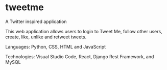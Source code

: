 # tweetme
A Twitter inspired application

This web application allows users to login to Tweet Me, follow other users, create, like, unlike and retweet tweets.

Languages: Python, CSS, HTML and JavaScript

Technologies: Visual Studio Code, React, Django Rest Framework, and MySQL 
